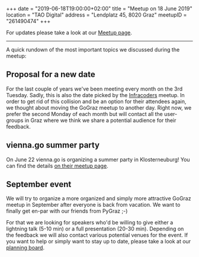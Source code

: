 +++
date = "2019-06-18T19:00:00+02:00"
title = "Meetup on 18 June 2019"
location = "TAO Digital"
address = "Lendplatz 45, 8020 Graz"
meetupID = "261490474"
+++

For updates please take a look at our
[Meetup page](https://www.meetup.com/Graz-Open-Source-Meetup/events/lbbhjlyzhbcc/).

---

A quick rundown of the most important topics we discussed during the
meetup:

## Proposal for a new date

For the last couple of years we've been meeting every month on the 3rd
Tuesday. Sadly, this is also the date picked by the
[Infracoders](https://www.meetup.com/Infracoders-Graz/) meetup. In
order to get rid of this collision and be an option for their
attendees again, we thought about moving the GoGraz meetup to another
day. Right now, we prefer the second Monday of each month but will
contact all the user-groups in Graz where we think we share a
potential audience for their feedback.

## vienna.go summer party

On June 22 vienna.go is organizing a summer party in Klosterneuburg!
You can find the details [on their meetup
page](https://www.meetup.com/vienna-go-Vienna-Go-User-Group/events/261011039/).

## September event

We will try to organize a more organized and simply more attractive
GoGraz meetup in September after everyone is back from vacation. We
want to finally get en-par with our friends from PyGraz ;-)

For that we are looking for speakers who'd be willing to give either a
lightning talk (5-10 min) or a full presentation (20-30
min). Depending on the feedback we will also contact various potential
venues for the event. If you want to help or simply want to stay up to
date, please take a look at our [planning
board](https://github.com/gograz/planning).
